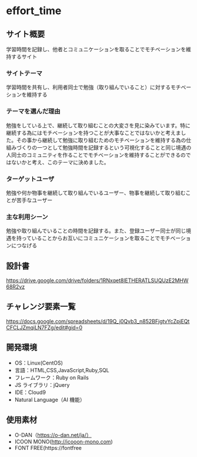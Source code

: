 # effort_time

## サイト概要

学習時間を記録し、他者とコミュニケーションを取ることでモチベーションを維持するサイト

### サイトテーマ

学習時間を共有し、利用者同士で勉強（取り組んでいること）に対するモチベーションを維持する

### テーマを選んだ理由

勉強をしている上で、継続して取り組むことの大変さを見に染みています。特に継続する為にはモチベーションを持つことが大事なことではないかと考えました。その事から継続して勉強に取り組むためのモチベーションを維持する為の仕組みづくりの一つとして勉強時間を記録するという可視化することと同じ境遇の人同士のコミュニティを作ることでモチベーションを維持することができるのではないかと考え、このテーマに決めました。

### ターゲットユーザ

勉強や何か物事を継続して取り組んでいるユーザー、物事を継続して取り組むことが苦手なユーザー

### 主な利用シーン

勉強や取り組んでいることの時間を記録する。また、登録ユーザー同士が同じ境遇を持っていることからお互いにコミュニケーションを取ることでモチベーションにつなげる

## 設計書

https://drive.google.com/drive/folders/1RNxqet8lETHERATLSUQUzE2MHW68R2vz

## チャレンジ要素一覧

https://docs.google.com/spreadsheets/d/19Q_j0Qvb3_n852BFjgtvYcZpjEQtCFCLJZmqiLN7FZg/edit#gid=0

## 開発環境

- OS：Linux(CentOS)
- 言語：HTML,CSS,JavaScript,Ruby,SQL
- フレームワーク：Ruby on Rails
- JS ライブラリ：jQuery
- IDE：Cloud9
- Natural Language（AI 機能）

## 使用素材

- O-DAN（https://o-dan.net/ja/）
- ICOON MONO(http://icooon-mono.com)
- FONT FREE(https://fontfree
